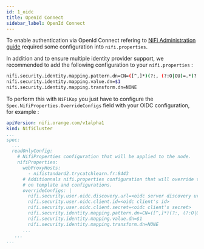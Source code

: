 ```yaml
---
id: 1_oidc
title: OpenId Connect
sidebar_label: OpenId Connect
---
```


To enable authentication via OpenId Connect refering to [NiFi Administration guide](https://nifi.apache.org/docs/nifi-docs/html/administration-guide.html) required some configuration into `nifi.properties`.

In addition and to ensure multiple identity provider support, we recommended to add the following configuration to your `nifi.properties` : 

```sh
nifi.security.identity.mapping.pattern.dn=CN=([^,]*)(?:, (?:O|OU)=.*)?
nifi.security.identity.mapping.value.dn=$1
nifi.security.identity.mapping.transform.dn=NONE
```

To perform this with `NiFiKop` you just have to configure the `Spec.NifiProperties.OverrideConfigs` field with your OIDC configuration, for example :

```yaml
apiVersion: nifi.orange.com/v1alpha1
kind: NifiCluster
...
spec:
  ...
  readOnlyConfig:
    # NifiProperties configuration that will be applied to the node.
    nifiProperties:
      webProxyHosts:
        - nifistandard2.trycatchlearn.fr:8443
      # Additionnals nifi.properties configuration that will override the one produced based
      # on template and configurations.
      overrideConfigs: |
        nifi.security.user.oidc.discovery.url=<oidc server discovery url>
        nifi.security.user.oidc.client.id=<oidc client's id>
        nifi.security.user.oidc.client.secret=<oidc client's secret>
        nifi.security.identity.mapping.pattern.dn=CN=([^,]*)(?:, (?:O|OU)=.*)?
        nifi.security.identity.mapping.value.dn=$1
        nifi.security.identity.mapping.transform.dn=NONE
      ...
   ...
...
```